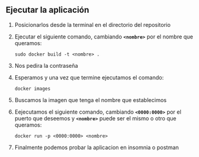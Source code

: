 ## Ejecutar la aplicación
1. Posicionarlos desde la terminal en el directorio del repositorio
2. Ejecutar el siguiente comando, cambiando **`<nombre>`** por el nombre que queramos:

    `sudo docker build -t <nombre> .`
3. Nos pedira la contraseña
4. Esperamos y una vez que termine ejecutamos el comando:

    `docker images`
5. Buscamos la imagen que tenga el nombre que establecimos
6. Eejecutamos el siguiente comando, cambiando **`<0000:0000>`** por el puerto que deseemos y **`<nombre>`** puede ser el mismo o otro que queramos:

    `docker run -p <0000:0000> <nombre>`
7. Finalmente podemos probar la aplicacion en insomnia o postman            
